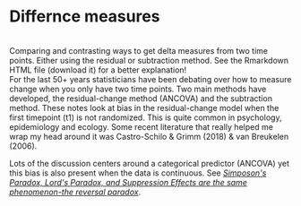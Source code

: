 # Differnce measures
<br>
Comparing and contrasting ways to get delta measures from two time points. Either using the residual or subtraction method.
See the Rmarkdown HTML file (download it) for a better explanation!
<br>
For the last 50+ years statisticians have been debating over how to measure change when you only have two time points. Two main methods have developed, the residual-change method (ANCOVA) and the subtraction method. These notes look at bias in the residual-change model when the first timepoint (t1) is not randomized. This is quite common in psychology, epidemiology and ecology. Some recent literature that really helped me wrap my head around it was Castro-Schilo & Grimm (2018) & van Breukelen (2006).


Lots of the discussion centers around a categorical predictor (ANCOVA) yet this bias is also present when the data is continuous. See [*Simposon's Paradox, Lord's Paradox, and Suppression Effects are the same phenomenon-the reversal paradox*](https://ete-online.biomedcentral.com/articles/10.1186/1742-7622-5-2).
